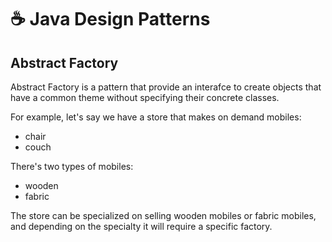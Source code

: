 # ☕ Java Design Patterns

## Abstract Factory

Abstract Factory is a pattern that provide an interafce to create objects that have a common theme without specifying their concrete classes.

For example, let's say we have a store that makes on demand mobiles: 
- chair 
- couch

There's two types of mobiles:
- wooden
- fabric

The store can be specialized on selling wooden mobiles or fabric mobiles, and depending on the specialty it will require a specific factory.
